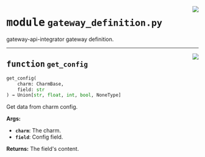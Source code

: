<!-- markdownlint-disable -->

<a href="../src/gateway_definition.py#L0"><img align="right" style="float:right;" src="https://img.shields.io/badge/-source-cccccc?style=flat-square"></a>

# <kbd>module</kbd> `gateway_definition.py`
gateway-api-integrator gateway definition. 


---

<a href="../src/gateway_definition.py#L11"><img align="right" style="float:right;" src="https://img.shields.io/badge/-source-cccccc?style=flat-square"></a>

## <kbd>function</kbd> `get_config`

```python
get_config(
    charm: CharmBase,
    field: str
) → Union[str, float, int, bool, NoneType]
```

Get data from charm config. 



**Args:**
 
 - <b>`charm`</b>:  The charm. 
 - <b>`field`</b>:  Config field. 



**Returns:**
 The field's content. 



